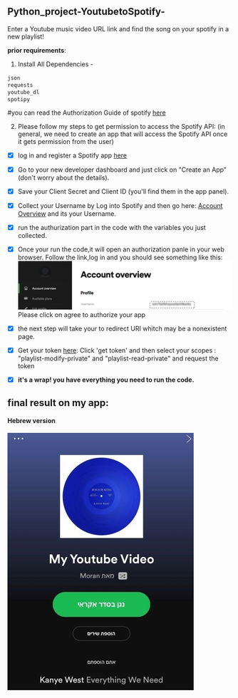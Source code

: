 ## Python_project-YoutubetoSpotify-
Enter a Youtube music video URL  link and find the song on your spotify in a new playlist!

**prior requirements**:
1. Install All Dependencies - 
```
json
requests
youtube_dl
spotipy
```

#you can read the Authorization Guide of spotify [here](https://developer.spotify.com/documentation/general/guides/authorization-guide/)

2. Please follow my steps to get permission to access the Spotify API:
(in general, we need to create an app that will access the Spotify API once it gets permission from the user)

- [x]  log in and register a Spotify app [here](https://developer.spotify.com/dashboard/login)
- [x] Go to your new developer dashboard and just click on "Create an App" (don't worry about the details).
- [x] Save your Client Secret and Client ID (you'll find them in the app panel).
- [x] Collect your Username by Log into Spotify and then go here: [Account Overview](https://www.spotify.com/us/account/overview/) and its your Username.
- [x] run the authurization part in the code with the variables you just collected.
- [x] Once your run the code,it will open an authorization panle in your web browser. Follow the link,log in  and you should see something like this:
![alt text](username.png)
Please click on agree to authorize your app
- [x] the next step will take your to redirect URI whitch may be a nonexistent page.
- [x] Get your token [here](https://developer.spotify.com/console/post-playlist-tracks/?playlist_id=&position=&uris=):
Click 'get token' and then select your scopes : "playlist-modify-private" and "playlist-read-private" and  request the token

- [x] **it's a wrap! you have everything you need to run the code.**


## final result on my app: 
#### Hebrew version
![alt text](Finalresult.jpg)




